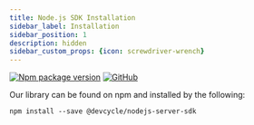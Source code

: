```yaml
---
title: Node.js SDK Installation
sidebar_label: Installation
sidebar_position: 1
description: hidden
sidebar_custom_props: {icon: screwdriver-wrench}
---
```


[![Npm package version](https://badgen.net/npm/v/@devcycle/nodejs-server-sdk)](https://www.npmjs.com/package/@devcycle/nodejs-server-sdk)
[![GitHub](https://img.shields.io/github/stars/devcyclehq/js-sdks.svg?style=social&label=Star&maxAge=2592000)](https://github.com/devcyclehq/js-sdks)

Our library can be found on npm and installed by the following:

```
npm install --save @devcycle/nodejs-server-sdk
```

